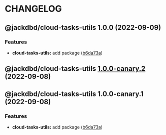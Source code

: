 # CHANGELOG

## @jackdbd/cloud-tasks-utils 1.0.0 (2022-09-09)


### Features

* **cloud-tasks-utils:** add package ([b6da73a](https://github.com/jackdbd/calderone/commit/b6da73a8495dc24fdb88b230846974a22cbd8499))

## @jackdbd/cloud-tasks-utils [1.0.0-canary.2](https://github.com/jackdbd/calderone/compare/@jackdbd/cloud-tasks-utils@1.0.0-canary.1...@jackdbd/cloud-tasks-utils@1.0.0-canary.2) (2022-09-08)

## @jackdbd/cloud-tasks-utils 1.0.0-canary.1 (2022-09-08)


### Features

* **cloud-tasks-utils:** add package ([b6da73a](https://github.com/jackdbd/calderone/commit/b6da73a8495dc24fdb88b230846974a22cbd8499))
